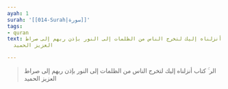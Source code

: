 ```yaml
---
ayah: 1
surah: '[[014-Surah|سورة]]'
tags:
- quran
text: الر ۚ كتاب أنزلناه إليك لتخرج الناس من الظلمات إلى النور بإذن ربهم إلى صراط
  العزيز الحميد

---
```

> الر ۚ كتاب أنزلناه إليك لتخرج الناس من الظلمات إلى النور بإذن ربهم إلى صراط العزيز الحميد
